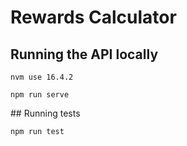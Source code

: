 # Rewards Calculator

## Running the API locally

```
nvm use 16.4.2

npm run serve
```

## Running tests

```
npm run test
```